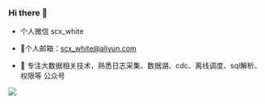 ### Hi there 👋

<!--
**scxwhite/scxwhite** is a ✨ _special_ ✨ repository because its `README.md` (this file) appears on your GitHub profile.

Here are some ideas to get you started:


- 🌱 I’m currently learning ...
- 👯 I’m looking to collaborate on ...
- 🤔 I’m looking for help with ...
- 💬 Ask me about ...
- 📫 How to reach me: ...
- 😄 Pronouns: ...
- ⚡ Fun fact: ...
-->
- 个人微信 scx_white
- 📮个人邮箱：scx_white@aliyun.com

- 🔭 专注大数据相关技术，熟悉日志采集、数据湖、cdc、离线调度、sql解析、权限等
公众号



![](https://img-blog.csdnimg.cn/20191105103919767.jpg)

